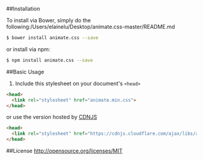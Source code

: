
##Installation

To install via Bower, simply do the following:/Users/elainelu/Desktop/animate.css-master/README.md

```bash
$ bower install animate.css --save
```
or install via npm:

```bash
$ npm install animate.css --save
```

##Basic Usage
1. Include this stylesheet on your document's `<head>`

  ```html
  <head>
    <link rel="stylesheet" href="animate.min.css">
  </head>
  ```
  or use the version hosted by [CDNJS](https://cdnjs.com/libraries/animate.css)
  ```html
  <head>
    <link rel="stylesheet" href="https://cdnjs.cloudflare.com/ajax/libs/animate.css/3.5.2/animate.min.css">
  </head>
  ```

##License
http://opensource.org/licenses/MIT

